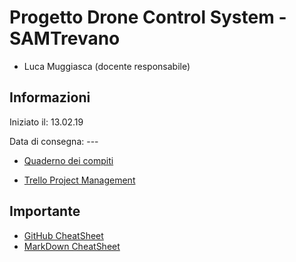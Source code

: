 # Progetto Drone Control System - SAMTrevano

- Luca Muggiasca (docente responsabile)

## Informazioni
Iniziato il: 13.02.19

Data di consegna: ---

- [Quaderno dei compiti](Documentazione/Extra/muggiasca_qdc_pilotaggioDrone.pdf)

- [Trello Project Management](https://trello.com/b/tc1QgVuj/dronecontrolsystem)


## Importante
- [GitHub CheatSheet](Guide/github-cheatsheet.pdf)
- [MarkDown CheatSheet](Guide/markdownCheatSheet.md)


